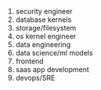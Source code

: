 
1. security engineer
1. database kernels
1. storage/filesystem
1. os kernel engineer
1. data engineering
1. data science/ml models
1. frontend
1. saas app development
1. devops/SRE
